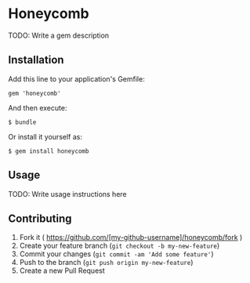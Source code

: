 # Honeycomb

TODO: Write a gem description

## Installation

Add this line to your application's Gemfile:

    gem 'honeycomb'

And then execute:

    $ bundle

Or install it yourself as:

    $ gem install honeycomb

## Usage

TODO: Write usage instructions here

## Contributing

1. Fork it ( https://github.com/[my-github-username]/honeycomb/fork )
2. Create your feature branch (`git checkout -b my-new-feature`)
3. Commit your changes (`git commit -am 'Add some feature'`)
4. Push to the branch (`git push origin my-new-feature`)
5. Create a new Pull Request
